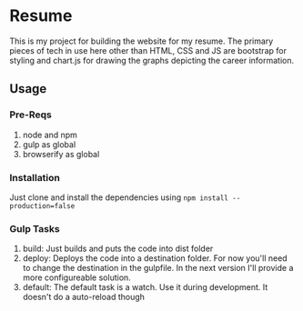 # Resume
This is my project for building the website for my resume. The primary pieces of tech in use here other than HTML, CSS and JS are bootstrap for styling and chart.js for drawing the graphs depicting the career information.

## Usage

### Pre-Reqs

1. node and npm
2. gulp as global
3. browserify as global

### Installation
Just clone and install the dependencies using `npm install --production=false`

### Gulp Tasks
1. build: Just builds and puts the code into dist folder
2. deploy: Deploys the code into a destination folder. For now you'll need to change the destination in the gulpfile. In the next version I'll provide a more configureable solution.
3. default: The default task is a watch. Use it during development. It doesn't do a auto-reload though
